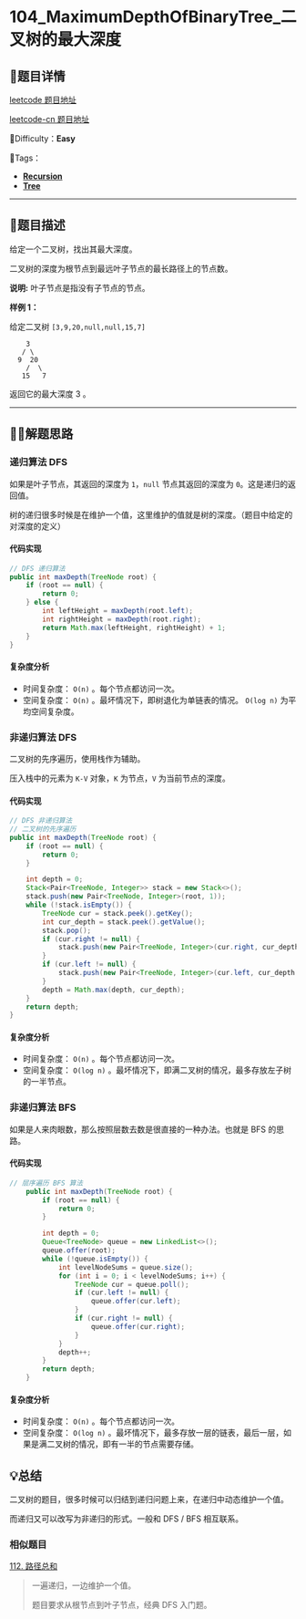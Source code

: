 

# 104_MaximumDepthOfBinaryTree_二叉树的最大深度

## 📌题目详情

[leetcode 题目地址](https://leetcode.com/problems/maximum-depth-of-binary-tree/)

[leetcode-cn 题目地址](https://leetcode-cn.com/problems/maximum-depth-of-binary-tree/)

📗Difficulty：**Easy**	

🎯Tags：

+ **[Recursion](https://leetcode-cn.com/tag/recursion/)**
+ **[Tree](https://leetcode-cn.com/tag/tree/)**



---

## 📃题目描述

给定一个二叉树，找出其最大深度。

二叉树的深度为根节点到最远叶子节点的最长路径上的节点数。

**说明:** 叶子节点是指没有子节点的节点。



**样例 1：**

给定二叉树 `[3,9,20,null,null,15,7]`

```
    3
   / \
  9  20
    /  \
   15   7
```

返回它的最大深度 3 。



****

## 🏹🎯解题思路

### 递归算法 DFS

如果是叶子节点，其返回的深度为 `1`，`null` 节点其返回的深度为 `0`。这是递归的返回值。

树的递归很多时候是在维护一个值，这里维护的值就是树的深度。（题目中给定的对深度的定义）



#### 代码实现

```java
// DFS 递归算法
public int maxDepth(TreeNode root) {
    if (root == null) {
        return 0;
    } else {
        int leftHeight = maxDepth(root.left);
        int rightHeight = maxDepth(root.right);
        return Math.max(leftHeight, rightHeight) + 1;
    }
}
```



#### 复杂度分析

+ 时间复杂度： `O(n)` 。每个节点都访问一次。
+ 空间复杂度： `O(n)` 。最坏情况下，即树退化为单链表的情况。 `O(log n)` 为平均空间复杂度。



### 非递归算法 DFS

二叉树的先序遍历，使用栈作为辅助。

压入栈中的元素为 `K-V` 对象，`K` 为节点，`V` 为当前节点的深度。

#### 代码实现

```java
// DFS 非递归算法
// 二叉树的先序遍历
public int maxDepth(TreeNode root) {
    if (root == null) {
        return 0;
    }

    int depth = 0;
    Stack<Pair<TreeNode, Integer>> stack = new Stack<>();
    stack.push(new Pair<TreeNode, Integer>(root, 1));
    while (!stack.isEmpty()) {
        TreeNode cur = stack.peek().getKey();
        int cur_depth = stack.peek().getValue();
        stack.pop();
        if (cur.right != null) {
            stack.push(new Pair<TreeNode, Integer>(cur.right, cur_depth + 1));
        }
        if (cur.left != null) {
            stack.push(new Pair<TreeNode, Integer>(cur.left, cur_depth + 1));
        }
        depth = Math.max(depth, cur_depth);
    }
    return depth;
}
```



#### 复杂度分析

+ 时间复杂度： `O(n)` 。每个节点都访问一次。
+ 空间复杂度： `O(log n)` 。最坏情况下，即满二叉树的情况，最多存放左子树的一半节点。



### 非递归算法 BFS

如果是人来肉眼数，那么按照层数去数是很直接的一种办法。也就是 BFS 的思路。



#### 代码实现

```java
// 层序遍历 BFS 算法
    public int maxDepth(TreeNode root) {
        if (root == null) {
            return 0;
        }

        int depth = 0;
        Queue<TreeNode> queue = new LinkedList<>();
        queue.offer(root);
        while (!queue.isEmpty()) {
            int levelNodeSums = queue.size();
            for (int i = 0; i < levelNodeSums; i++) {
                TreeNode cur = queue.poll();
                if (cur.left != null) {
                    queue.offer(cur.left);
                }
                if (cur.right != null) {
                    queue.offer(cur.right);
                }
            }
            depth++;
        }
        return depth;
    }
```



#### 复杂度分析

+ 时间复杂度： `O(n)` 。每个节点都访问一次。
+ 空间复杂度： `O(log n)` 。最坏情况下，最多存放一层的链表，最后一层，如果是满二叉树的情况，即有一半的节点需要存储。



## 💡总结

二叉树的题目，很多时候可以归结到递归问题上来，在递归中动态维护一个值。

而递归又可以改写为非递归的形式。一般和 DFS / BFS 相互联系。



### 相似题目

[112. 路径总和](https://leetcode-cn.com/problems/path-sum/)

> 一遍递归，一边维护一个值。
>
> 题目要求从根节点到叶子节点，经典 DFS 入门题。





